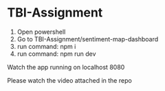 # TBI-Assignment

1. Open powershell
2. Go to TBI-Assignment/sentiment-map-dashboard
3. run command: npm i
4. run command: npm run dev

Watch the app running on localhost 8080

Please watch the video attached in the repo